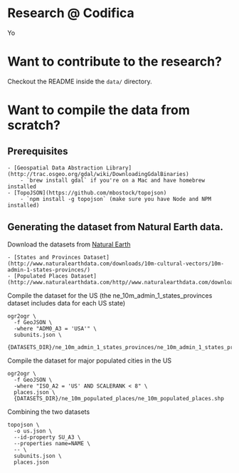 # Research @ Codifica

Yo

# Want to contribute to the research?

Checkout the README inside the `data/` directory.

# Want to compile the data from scratch?

## Prerequisites

    - [Geospatial Data Abstraction Library](http://trac.osgeo.org/gdal/wiki/DownloadingGdalBinaries)
        - `brew install gdal` if you're on a Mac and have homebrew installed
    - [TopoJSON](https://github.com/mbostock/topojson)
        - `npm install -g topojson` (make sure you have Node and NPM installed)

## Generating the dataset from Natural Earth data.

Download the datasets from [Natural Earth](http://www.naturalearthdata.com/)

    - [States and Provinces Dataset](http://www.naturalearthdata.com/downloads/10m-cultural-vectors/10m-admin-1-states-provinces/)
    - [Populated Places Dataset](http://www.naturalearthdata.com/http//www.naturalearthdata.com/download/10m/cultural/ne_10m_populated_places.zip)

Compile the dataset for the US (the ne_10m_admin_1_states_provinces dataset includes data for each US state)

    ogr2ogr \
      -f GeoJSON \
      -where "ADM0_A3 = 'USA'" \
      subunits.json \
      {DATASETS_DIR}/ne_10m_admin_1_states_provinces/ne_10m_admin_1_states_provinces.shp

Compile the dataset for major populated cities in the US

    ogr2ogr \
      -f GeoJSON \
      -where "ISO_A2 = 'US' AND SCALERANK < 8" \
      places.json \
      {DATASETS_DIR}/ne_10m_populated_places/ne_10m_populated_places.shp

Combining the two datasets

    topojson \
      -o us.json \
      --id-property SU_A3 \
      --properties name=NAME \
      -- \
      subunits.json \
      places.json
